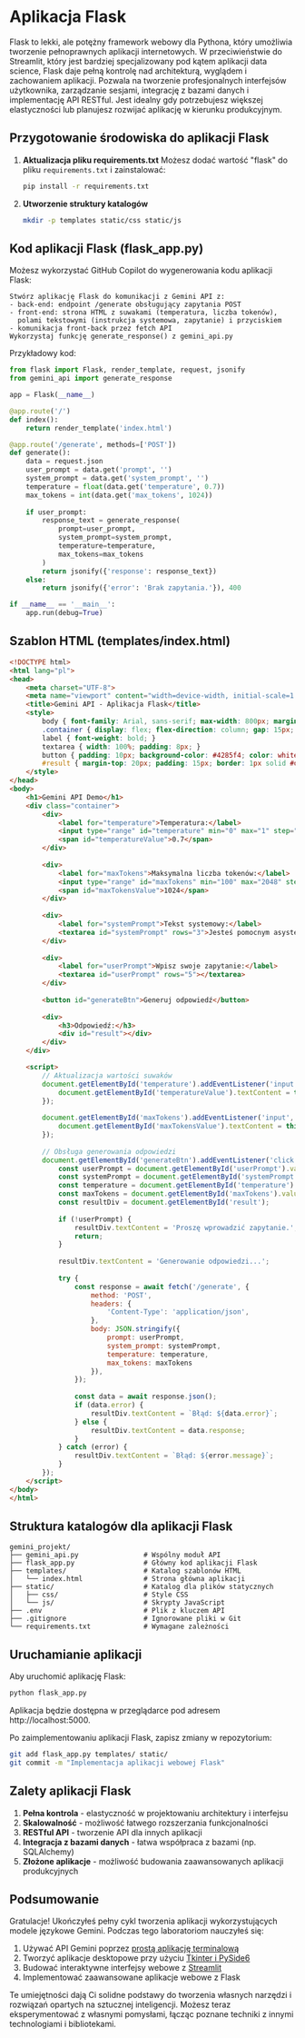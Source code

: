 # Aplikacja Flask

Flask to lekki, ale potężny framework webowy dla Pythona, który umożliwia tworzenie pełnoprawnych aplikacji internetowych. W przeciwieństwie do Streamlit, który jest bardziej specjalizowany pod kątem aplikacji data science, Flask daje pełną kontrolę nad architekturą, wyglądem i zachowaniem aplikacji. Pozwala na tworzenie profesjonalnych interfejsów użytkownika, zarządzanie sesjami, integrację z bazami danych i implementację API RESTful. Jest idealny gdy potrzebujesz większej elastyczności lub planujesz rozwijać aplikację w kierunku produkcyjnym.

## Przygotowanie środowiska do aplikacji Flask

1. **Aktualizacja pliku requirements.txt**
   Możesz dodać wartość "flask" do pliku `requirements.txt` i zainstalować:
   ```bash
   pip install -r requirements.txt
   ```

2. **Utworzenie struktury katalogów**
   ```bash
   mkdir -p templates static/css static/js
   ```

## Kod aplikacji Flask (flask_app.py)

Możesz wykorzystać GitHub Copilot do wygenerowania kodu aplikacji Flask:

```
Stwórz aplikację Flask do komunikacji z Gemini API z:
- back-end: endpoint /generate obsługujący zapytania POST
- front-end: strona HTML z suwakami (temperatura, liczba tokenów), 
  polami tekstowymi (instrukcja systemowa, zapytanie) i przyciskiem
- komunikacja front-back przez fetch API
Wykorzystaj funkcję generate_response() z gemini_api.py
```

Przykładowy kod:

```python
from flask import Flask, render_template, request, jsonify
from gemini_api import generate_response

app = Flask(__name__)

@app.route('/')
def index():
    return render_template('index.html')

@app.route('/generate', methods=['POST'])
def generate():
    data = request.json
    user_prompt = data.get('prompt', '')
    system_prompt = data.get('system_prompt', '')
    temperature = float(data.get('temperature', 0.7))
    max_tokens = int(data.get('max_tokens', 1024))
    
    if user_prompt:
        response_text = generate_response(
            prompt=user_prompt,
            system_prompt=system_prompt,
            temperature=temperature,
            max_tokens=max_tokens
        )
        return jsonify({'response': response_text})
    else:
        return jsonify({'error': 'Brak zapytania.'}), 400

if __name__ == '__main__':
    app.run(debug=True)
```

## Szablon HTML (templates/index.html)

```html
<!DOCTYPE html>
<html lang="pl">
<head>
    <meta charset="UTF-8">
    <meta name="viewport" content="width=device-width, initial-scale=1.0">
    <title>Gemini API - Aplikacja Flask</title>
    <style>
        body { font-family: Arial, sans-serif; max-width: 800px; margin: 0 auto; padding: 20px; }
        .container { display: flex; flex-direction: column; gap: 15px; }
        label { font-weight: bold; }
        textarea { width: 100%; padding: 8px; }
        button { padding: 10px; background-color: #4285f4; color: white; border: none; cursor: pointer; }
        #result { margin-top: 20px; padding: 15px; border: 1px solid #ddd; min-height: 200px; }
    </style>
</head>
<body>
    <h1>Gemini API Demo</h1>
    <div class="container">
        <div>
            <label for="temperature">Temperatura:</label>
            <input type="range" id="temperature" min="0" max="1" step="0.1" value="0.7">
            <span id="temperatureValue">0.7</span>
        </div>
        
        <div>
            <label for="maxTokens">Maksymalna liczba tokenów:</label>
            <input type="range" id="maxTokens" min="100" max="2048" step="50" value="1024">
            <span id="maxTokensValue">1024</span>
        </div>
        
        <div>
            <label for="systemPrompt">Tekst systemowy:</label>
            <textarea id="systemPrompt" rows="3">Jesteś pomocnym asystentem AI.</textarea>
        </div>
        
        <div>
            <label for="userPrompt">Wpisz swoje zapytanie:</label>
            <textarea id="userPrompt" rows="5"></textarea>
        </div>
        
        <button id="generateBtn">Generuj odpowiedź</button>
        
        <div>
            <h3>Odpowiedź:</h3>
            <div id="result"></div>
        </div>
    </div>

    <script>
        // Aktualizacja wartości suwaków
        document.getElementById('temperature').addEventListener('input', function() {
            document.getElementById('temperatureValue').textContent = this.value;
        });
        
        document.getElementById('maxTokens').addEventListener('input', function() {
            document.getElementById('maxTokensValue').textContent = this.value;
        });
        
        // Obsługa generowania odpowiedzi
        document.getElementById('generateBtn').addEventListener('click', async function() {
            const userPrompt = document.getElementById('userPrompt').value;
            const systemPrompt = document.getElementById('systemPrompt').value;
            const temperature = document.getElementById('temperature').value;
            const maxTokens = document.getElementById('maxTokens').value;
            const resultDiv = document.getElementById('result');
            
            if (!userPrompt) {
                resultDiv.textContent = 'Proszę wprowadzić zapytanie.';
                return;
            }
            
            resultDiv.textContent = 'Generowanie odpowiedzi...';
            
            try {
                const response = await fetch('/generate', {
                    method: 'POST',
                    headers: {
                        'Content-Type': 'application/json',
                    },
                    body: JSON.stringify({
                        prompt: userPrompt,
                        system_prompt: systemPrompt,
                        temperature: temperature,
                        max_tokens: maxTokens
                    }),
                });
                
                const data = await response.json();
                if (data.error) {
                    resultDiv.textContent = `Błąd: ${data.error}`;
                } else {
                    resultDiv.textContent = data.response;
                }
            } catch (error) {
                resultDiv.textContent = `Błąd: ${error.message}`;
            }
        });
    </script>
</body>
</html>
```

## Struktura katalogów dla aplikacji Flask

```
gemini_projekt/
├── gemini_api.py                # Wspólny moduł API
├── flask_app.py                 # Główny kod aplikacji Flask
├── templates/                   # Katalog szablonów HTML
│   └── index.html               # Strona główna aplikacji
├── static/                      # Katalog dla plików statycznych
│   ├── css/                     # Style CSS
│   └── js/                      # Skrypty JavaScript
├── .env                         # Plik z kluczem API
├── .gitignore                   # Ignorowane pliki w Git
└── requirements.txt             # Wymagane zależności
```

## Uruchamianie aplikacji

Aby uruchomić aplikację Flask:

```bash
python flask_app.py
```

Aplikacja będzie dostępna w przeglądarce pod adresem http://localhost:5000.

Po zaimplementowaniu aplikacji Flask, zapisz zmiany w repozytorium:

```bash
git add flask_app.py templates/ static/
git commit -m "Implementacja aplikacji webowej Flask"
```

## Zalety aplikacji Flask

1. **Pełna kontrola** - elastyczność w projektowaniu architektury i interfejsu
2. **Skalowalność** - możliwość łatwego rozszerzania funkcjonalności
3. **RESTful API** - tworzenie API dla innych aplikacji
4. **Integracja z bazami danych** - łatwa współpraca z bazami (np. SQLAlchemy)
5. **Złożone aplikacje** - możliwość budowania zaawansowanych aplikacji produkcyjnych

## Podsumowanie

Gratulacje! Ukończyłeś pełny cykl tworzenia aplikacji wykorzystujących modele językowe Gemini. Podczas tego laboratoriom nauczyłeś się:

1. Używać API Gemini poprzez [prostą aplikację terminalową](wprowadzenie-terminal.md)
2. Tworzyć aplikacje desktopowe przy użyciu [Tkinter i PySide6](aplikacje-desktopowe.md)
3. Budować interaktywne interfejsy webowe z [Streamlit](aplikacja-streamlit.md)
4. Implementować zaawansowane aplikacje webowe z Flask

Te umiejętności dają Ci solidne podstawy do tworzenia własnych narzędzi i rozwiązań opartych na sztucznej inteligencji. Możesz teraz eksperymentować z własnymi pomysłami, łącząc poznane techniki z innymi technologiami i bibliotekami.